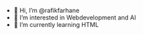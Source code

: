 - 👋 Hi, I’m @rafikfarhane
- 👀 I’m interested in Webdevelopment and AI
- 🌱 I’m currently learning HTML


<!---
rafikfarhane/rafikfarhane is a ✨ special ✨ repository because its `README.md` (this file) appears on your GitHub profile.
You can click the Preview link to take a look at your changes.
--->

